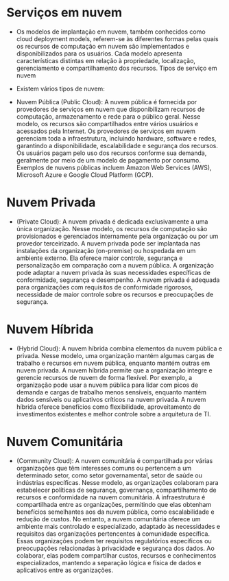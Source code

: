 # Serviços em nuvem

* Os modelos de implantação em nuvem, também conhecidos como cloud deployment models, referem-se às diferentes formas pelas quais os recursos de computação em nuvem são implementados e disponibilizados para os usuários. Cada modelo apresenta características distintas em relação à propriedade, localização, gerenciamento e compartilhamento dos recursos.
Tipos de serviço em nuvem

- Existem vários tipos de nuvem:

* Nuvem Pública (Public Cloud): A nuvem pública é fornecida por provedores de serviços em nuvem que disponibilizam recursos de computação, armazenamento e rede para o público geral. Nesse modelo, os recursos são compartilhados entre vários usuários e acessados pela Internet. Os provedores de serviços em nuvem gerenciam toda a infraestrutura, incluindo hardware, software e redes, garantindo a disponibilidade, escalabilidade e segurança dos recursos. Os usuários pagam pelo uso dos recursos conforme sua demanda, geralmente por meio de um modelo de pagamento por consumo. Exemplos de nuvens públicas incluem Amazon Web Services (AWS), Microsoft Azure e Google Cloud Platform (GCP).

# Nuvem Privada 

* (Private Cloud): A nuvem privada é dedicada exclusivamente a uma única organização. Nesse modelo, os recursos de computação são provisionados e gerenciados internamente pela organização ou por um provedor terceirizado. A nuvem privada pode ser implantada nas instalações da organização (on-premise) ou hospedada em um ambiente externo. Ela oferece maior controle, segurança e personalização em comparação com a nuvem pública. A organização pode adaptar a nuvem privada às suas necessidades específicas de conformidade, segurança e desempenho. A nuvem privada é adequada para organizações com requisitos de conformidade rigorosos, necessidade de maior controle sobre os recursos e preocupações de segurança.

# Nuvem Híbrida

* (Hybrid Cloud): A nuvem híbrida combina elementos da nuvem pública e privada. Nesse modelo, uma organização mantém algumas cargas de trabalho e recursos em nuvem pública, enquanto mantém outras em nuvem privada. A nuvem híbrida permite que a organização integre e gerencie recursos de nuvem de forma flexível. Por exemplo, a organização pode usar a nuvem pública para lidar com picos de demanda e cargas de trabalho menos sensíveis, enquanto mantém dados sensíveis ou aplicativos críticos na nuvem privada. A nuvem híbrida oferece benefícios como flexibilidade, aproveitamento de investimentos existentes e melhor controle sobre a arquitetura de TI.

#  Nuvem Comunitária 

* (Community Cloud): A nuvem comunitária é compartilhada por várias organizações que têm interesses comuns ou pertencem a um determinado setor, como setor governamental, setor de saúde ou indústrias específicas. Nesse modelo, as organizações colaboram para estabelecer políticas de segurança, governança, compartilhamento de recursos e conformidade na nuvem comunitária. A infraestrutura é compartilhada entre as organizações, permitindo que elas obtenham benefícios semelhantes aos da nuvem pública, como escalabilidade e redução de custos. No entanto, a nuvem comunitária oferece um ambiente mais controlado e especializado, adaptado às necessidades e requisitos das organizações pertencentes à comunidade específica. Essas organizações podem ter requisitos regulatórios específicos ou preocupações relacionadas à privacidade e segurança dos dados. Ao colaborar, elas podem compartilhar custos, recursos e conhecimentos especializados, mantendo a separação lógica e física de dados e aplicativos entre as organizações.